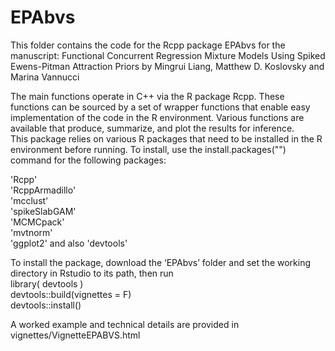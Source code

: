 # EPAbvs

This folder contains the code for the Rcpp package EPAbvs for the manuscript:
Functional Concurrent Regression Mixture Models Using Spiked Ewens-Pitman Attraction Priors
by Mingrui Liang, Matthew D. Koslovsky and Marina Vannucci

The main functions operate in C++ via the R package Rcpp. 
These functions can be sourced by a set of wrapper functions that enable easy implementation of the code in the R environment. 
Various functions are available that produce, summarize, and plot the results for inference.  
This package relies on various R packages that need to be installed in the R environment before running. 
To install, use the install.packages("") command for the following packages:  

  'Rcpp'   
  'RcppArmadillo'  
  'mcclust'  
  'spikeSlabGAM'  
  'MCMCpack'  
  'mvtnorm'  
  'ggplot2'
and also 
  'devtools'

To install the package, download the ‘EPAbvs’ folder and set the working directory in Rstudio to its path, then run  
  library( devtools )  
  devtools::build(vignettes = F)  
  devtools::install()  
  
A worked example and technical details are provided in vignettes/VignetteEPABVS.html  
